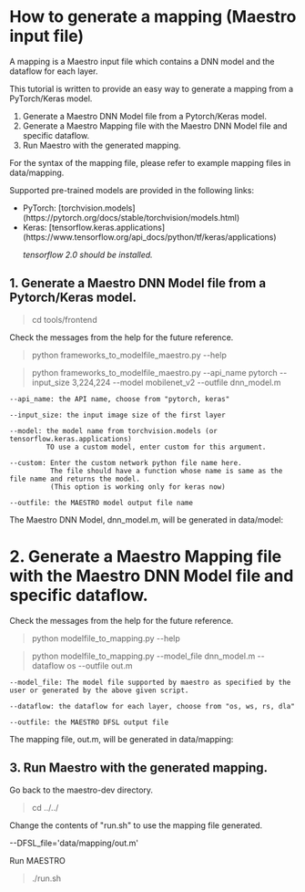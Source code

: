 # How to generate a mapping (Maestro input file)
A mapping is a Maestro input file which contains a DNN model and the dataflow for each layer.

This tutorial is written to provide an easy way to generate a mapping from a PyTorch/Keras model.

1. Generate a Maestro DNN Model file from a Pytorch/Keras model.
2. Generate a Maestro Mapping file with the Maestro DNN Model file and specific dataflow.
3. Run Maestro with the generated mapping.

For the syntax of the mapping file, please refer to example mapping files in data/mapping.

Supported pre-trained models are provided in the following links:

<ul>
  <li> PyTorch: [torchvision.models](https://pytorch.org/docs/stable/torchvision/models.html) </li>
  <li> Keras: [tensorflow.keras.applications](https://www.tensorflow.org/api_docs/python/tf/keras/applications) 
  
  *tensorflow 2.0 should be installed.* </li>
</ul>

## 1. Generate a Maestro DNN Model file from a Pytorch/Keras model.
> cd tools/frontend

Check the messages from the help for the future reference.
> python frameworks_to_modelfile_maestro.py --help

> python frameworks_to_modelfile_maestro.py --api_name pytorch --input_size 3,224,224 --model mobilenet_v2 --outfile dnn_model.m 
```
--api_name: the API name, choose from "pytorch, keras"

--input_size: the input image size of the first layer

--model: the model name from torchvision.models (or tensorflow.keras.applications)
         TO use a custom model, enter custom for this argument.

--custom: Enter the custom network python file name here. 
          The file should have a function whose name is same as the file name and returns the model.
          (This option is working only for keras now)
          
--outfile: the MAESTRO model output file name
```
The Maestro DNN Model, dnn_model.m, will be generated in data/model:

# 2. Generate a Maestro Mapping file with the Maestro DNN Model file and specific dataflow.
Check the messages from the help for the future reference.
> python modelfile_to_mapping.py --help

> python modelfile_to_mapping.py --model_file dnn_model.m --dataflow os --outfile out.m 
```
--model_file: The model file supported by maestro as specified by the user or generated by the above given script.

--dataflow: the dataflow for each layer, choose from "os, ws, rs, dla"
          
--outfile: the MAESTRO DFSL output file
```

The mapping file, out.m, will be generated in data/mapping:

## 3. Run Maestro with the generated mapping.

Go back to the maestro-dev directory.

> cd ../../

Change the contents of "run.sh" to use the mapping file generated.

--DFSL_file='data/mapping/out.m'

Run MAESTRO

> ./run.sh
